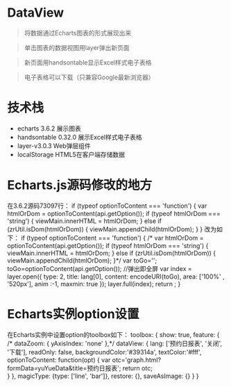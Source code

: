 # DataView

> 将数据通过Echarts图表的形式展现出来

> 单击图表的数据视图用layer弹出新页面

> 新页面用handsontable显示Excel样式电子表格

> 电子表格可以下载（只兼容Google最新浏览器）



# 技术栈

- echarts  3.6.2 展示图表
- handsontable 0.32.0 展示Excel样式电子表格
- layer-v3.0.3 Web弹层组件
- localStorage HTML5在客户端存储数据

# Echarts.js源码修改的地方

在3.6.2源码73097行：
 if (typeof optionToContent === 'function') {
	var htmlOrDom = optionToContent(api.getOption());
	if (typeof htmlOrDom === 'string') {
		viewMain.innerHTML = htmlOrDom;
	}
	else if (zrUtil.isDom(htmlOrDom)) {
		viewMain.appendChild(htmlOrDom);
	}
}
改为如下：
if (typeof optionToContent === 'function') {
   /* var htmlOrDom = optionToContent(api.getOption());
	if (typeof htmlOrDom === 'string') {
		viewMain.innerHTML = htmlOrDom;
	}
	else if (zrUtil.isDom(htmlOrDom)) {
		viewMain.appendChild(htmlOrDom);
	}*/
	var toGo='';
	toGo=optionToContent(api.getOption());
	//弹出即全屏
	var index = layer.open({
	  type: 2,
	  title: lang[0],
	  content: encodeURI(toGo),
	  area: ['100%' , '520px'],
	  anim :-1,
	  maxmin: true
	});
	layer.full(index);
	return ;
}

# Echarts实例option设置

在Echarts实例中设置option的toolbox如下：
toolbox: {
	show: true,
	feature: {
	   /* dataZoom: {
			yAxisIndex: 'none'
		},*/
		dataView: {
			lang: ['预约日报表', '关闭', '下载'],
			readOnly: false,
			backgroundColor:'#39314a',
			textColor:'#fff',
			optionToContent: function(opt) {
				var otc='graph.html?formData=yuYueData&title=预约日报表';
				return otc;                
			}
		},
		magicType: {type: ['line', 'bar']},
		restore: {},
		saveAsImage: {}
	}
}